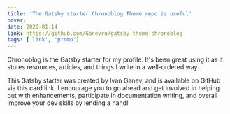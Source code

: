 ```yaml
---
title: 'The Gatsby starter Chronoblog Theme repo is useful'
cover: 
date: 2020-01-14
link: https://github.com/Ganevru/gatsby-theme-chronoblog
tags: ['link', 'promo']
---
```


<p>Chronoblog is the Gatsby starter for my profile. It's been great using it as it stores resources, articles, and things I write in a well-ordered way.</p>

<p>This Gatsby starter was created by Ivan Ganev, and is available on GitHub via this card link. I encourage you to go ahead and get involved in helping out with enhancements, participate in documentation writing, and overall improve your dev skills by lending a hand! </p>

